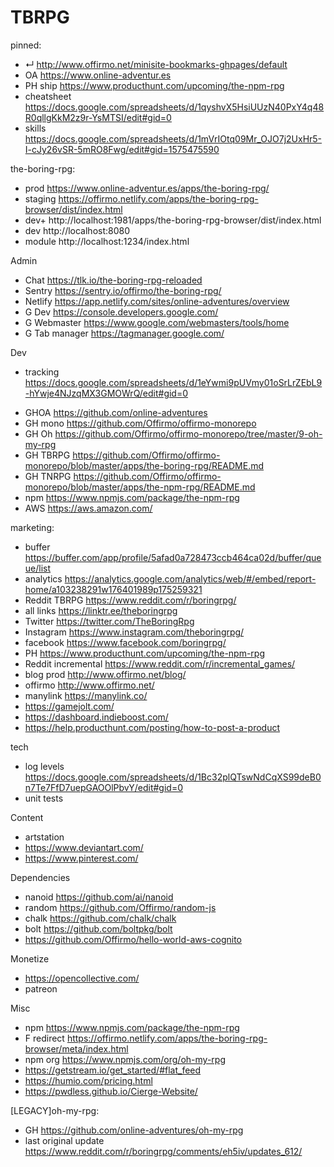# TBRPG

pinned:
- ↵ http://www.offirmo.net/minisite-bookmarks-ghpages/default
- OA https://www.online-adventur.es
- PH ship https://www.producthunt.com/upcoming/the-npm-rpg
- cheatsheet https://docs.google.com/spreadsheets/d/1qyshvX5HsiUUzN40PxY4q48R0qllgKkM2z9r-YsMTSI/edit#gid=0
- skills https://docs.google.com/spreadsheets/d/1mVrIOtq09Mr_OJO7j2UxHr5-I-cJy26vSR-5mRO8Fwg/edit#gid=1575475590


the-boring-rpg:
- prod    https://www.online-adventur.es/apps/the-boring-rpg/
- staging https://offirmo.netlify.com/apps/the-boring-rpg-browser/dist/index.html
- dev+    http://localhost:1981/apps/the-boring-rpg-browser/dist/index.html
- dev     http://localhost:8080
- module  http://localhost:1234/index.html


Admin
- Chat https://tlk.io/the-boring-rpg-reloaded
- Sentry https://sentry.io/offirmo/the-boring-rpg/
- Netlify https://app.netlify.com/sites/online-adventures/overview
- G Dev https://console.developers.google.com/
- G Webmaster https://www.google.com/webmasters/tools/home
- G Tab manager https://tagmanager.google.com/


Dev
- tracking https://docs.google.com/spreadsheets/d/1eYwmi9pUVmy01oSrLrZEbL9-hYwje4NJzqMX3GMOWrQ/edit#gid=0
* GHOA https://github.com/online-adventures
* GH mono https://github.com/Offirmo/offirmo-monorepo
* GH Oh https://github.com/Offirmo/offirmo-monorepo/tree/master/9-oh-my-rpg
* GH TBRPG https://github.com/Offirmo/offirmo-monorepo/blob/master/apps/the-boring-rpg/README.md
* GH TNRPG https://github.com/Offirmo/offirmo-monorepo/blob/master/apps/the-npm-rpg/README.md
* npm https://www.npmjs.com/package/the-npm-rpg
* AWS https://aws.amazon.com/


marketing:
- buffer https://buffer.com/app/profile/5afad0a728473ccb464ca02d/buffer/queue/list
- analytics https://analytics.google.com/analytics/web/#/embed/report-home/a103238291w176401989p175259321
- Reddit TBRPG https://www.reddit.com/r/boringrpg/
- all links https://linktr.ee/theboringrpg
- Twitter https://twitter.com/TheBoringRpg
- Instagram https://www.instagram.com/theboringrpg/
- facebook https://www.facebook.com/boringrpg/
- PH https://www.producthunt.com/upcoming/the-npm-rpg
- Reddit incremental https://www.reddit.com/r/incremental_games/
- blog prod http://www.offirmo.net/blog/
- offirmo http://www.offirmo.net/
- manylink https://manylink.co/
- https://gamejolt.com/
- https://dashboard.indieboost.com/
- https://help.producthunt.com/posting/how-to-post-a-product


tech
- log levels https://docs.google.com/spreadsheets/d/1Bc32plQTswNdCqXS99deB0n7Te7FfD7uepGAOOlPbvY/edit#gid=0
- unit tests 


Content
- artstation
- https://www.deviantart.com/
- https://www.pinterest.com/


Dependencies
- nanoid https://github.com/ai/nanoid
- random https://github.com/Offirmo/random-js
- chalk https://github.com/chalk/chalk
- bolt https://github.com/boltpkg/bolt
- https://github.com/Offirmo/hello-world-aws-cognito


Monetize
- https://opencollective.com/
- patreon


Misc
- npm     https://www.npmjs.com/package/the-npm-rpg
- F redirect https://offirmo.netlify.com/apps/the-boring-rpg-browser/meta/index.html
- npm org https://www.npmjs.com/org/oh-my-rpg
- https://getstream.io/get_started/#flat_feed
- https://humio.com/pricing.html
- https://pwdless.github.io/Cierge-Website/


[LEGACY]oh-my-rpg:
- GH https://github.com/online-adventures/oh-my-rpg
- last original update https://www.reddit.com/r/boringrpg/comments/eh5iv/updates_612/

